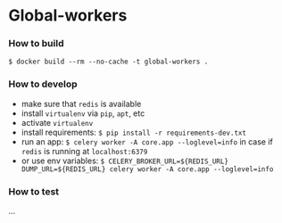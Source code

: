 # Global-workers

### How to build

`$ docker build --rm --no-cache -t global-workers .`


### How to develop

* make sure that `redis` is available
* install `virtualenv` via `pip`, `apt`, etc
* activate `virtualenv`
* install requirements: `$ pip install -r requirements-dev.txt`
* run an app: `$ celery worker -A core.app --loglevel=info` in case if
  `redis` is running at `localhost:6379`
* or use env variables:
`$ CELERY_BROKER_URL=${REDIS_URL} DUMP_URL=${REDIS_URL} celery worker -A core.app --loglevel=info`


### How to test
...